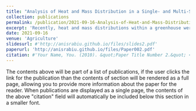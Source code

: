 ```yaml
---
title: "Analysis of Heat and Mass Distribution in a Single- and Multi-Span Greenhouse Microclimate"
collection: publications
permalink: /publication/2021-09-16-Analysis-of-Heat-and-Mass-Distribution-in-a-Single-and-Multi-Span-Greenhouse-Microclimate
excerpt: 'Recently, heat and mass distributions within a greenhouse were assumed to be homogeneous. Heat is gained or lost in absolute terms, and crop contribution in a greenhouse or its effect is not considered. In this study, statistical analyses were conducted to establish the significance of heat and mass variation at sensor nodes in two single-span and multi-span greenhouses. Three greenhouses were used in this study, 168 m2 floor area a single-layered (SLG), double-layered (DLG) single-span gothic roof type greenhouses, and 7572.6 m2 floor area multi-span greenhouse (MSG). The microclimatic parameters investigated were temperature (T), relative humidity (RH), solar radiation (SR), carbon dioxide (CO2), and vapor pressure deficit (VPD). To check their horizontal distribution, all microclimate data collected from each sensor node in each greenhouse were subjected to descriptive statistics and Tukey honestly significant difference (HSD) test.'
date: 2021-09-16
venue: 'Agriculture'
slidesurl: #'http://anisrabiu.github.io/files/slides2.pdf'
paperurl: 'http://anisrabiu.github.io/files/Paper002.pdf'
citation: #'Your Name, You. (2010). &quot;Paper Title Number 2.&quot; <i>Journal 1</i>. 1(2).'
---
```


The contents above will be part of a list of publications, if the user clicks the link for the publication than the contents of section will be rendered as a full page, allowing you to provide more information about the paper for the reader. When publications are displayed as a single page, the contents of the above "citation" field will automatically be included below this section in a smaller font.
